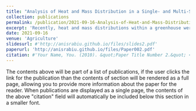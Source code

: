 ```yaml
---
title: "Analysis of Heat and Mass Distribution in a Single- and Multi-Span Greenhouse Microclimate"
collection: publications
permalink: /publication/2021-09-16-Analysis-of-Heat-and-Mass-Distribution-in-a-Single-and-Multi-Span-Greenhouse-Microclimate
excerpt: 'Recently, heat and mass distributions within a greenhouse were assumed to be homogeneous. Heat is gained or lost in absolute terms, and crop contribution in a greenhouse or its effect is not considered. In this study, statistical analyses were conducted to establish the significance of heat and mass variation at sensor nodes in two single-span and multi-span greenhouses. Three greenhouses were used in this study, 168 m2 floor area a single-layered (SLG), double-layered (DLG) single-span gothic roof type greenhouses, and 7572.6 m2 floor area multi-span greenhouse (MSG). The microclimatic parameters investigated were temperature (T), relative humidity (RH), solar radiation (SR), carbon dioxide (CO2), and vapor pressure deficit (VPD). To check their horizontal distribution, all microclimate data collected from each sensor node in each greenhouse were subjected to descriptive statistics and Tukey honestly significant difference (HSD) test.'
date: 2021-09-16
venue: 'Agriculture'
slidesurl: #'http://anisrabiu.github.io/files/slides2.pdf'
paperurl: 'http://anisrabiu.github.io/files/Paper002.pdf'
citation: #'Your Name, You. (2010). &quot;Paper Title Number 2.&quot; <i>Journal 1</i>. 1(2).'
---
```


The contents above will be part of a list of publications, if the user clicks the link for the publication than the contents of section will be rendered as a full page, allowing you to provide more information about the paper for the reader. When publications are displayed as a single page, the contents of the above "citation" field will automatically be included below this section in a smaller font.
